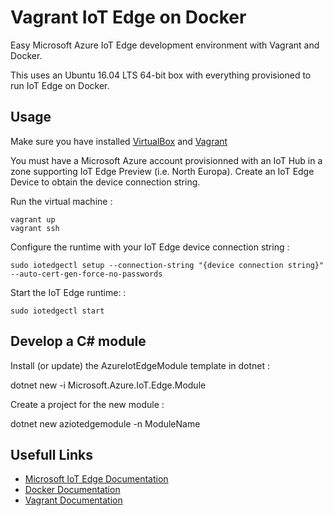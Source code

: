 # Vagrant IoT Edge on Docker

Easy Microsoft Azure IoT Edge development environment with Vagrant and Docker.

This uses an Ubuntu 16.04 LTS 64-bit box with everything provisioned to run IoT Edge on Docker.


## Usage

Make sure you have installed [VirtualBox](https://www.virtualbox.org) and [Vagrant](https://www.vagrantup.com)

You must have a Microsoft Azure account provisionned with an IoT Hub in a zone supporting IoT Edge Preview (i.e. North Europa).
Create an IoT Edge Device to obtain the device connection string.


Run the virtual machine :

    vagrant up
    vagrant ssh

Configure the runtime with your IoT Edge device connection string :

    sudo iotedgectl setup --connection-string "{device connection string}" --auto-cert-gen-force-no-passwords


Start the IoT Edge runtime: :

    sudo iotedgectl start


## Develop a C# module

Install (or update) the AzureIotEdgeModule template in dotnet :

  dotnet new -i Microsoft.Azure.IoT.Edge.Module

Create a project for the new module :

  dotnet new aziotedgemodule -n ModuleName


## Usefull Links

- [Microsoft IoT Edge Documentation](https://docs.microsoft.com/fr-ch/azure/iot-edge/)
- [Docker Documentation](https://docs.docker.com)
- [Vagrant Documentation](https://www.vagrantup.com/docs/)
